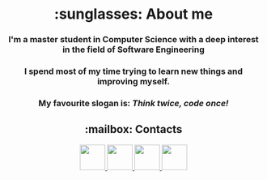 ﻿<h1 align="center">:sunglasses: About me</h2>
<h3 align="center">I'm a master student in Computer Science with a deep interest in the field of Software Engineering</h3>
<h3 align="center">I spend most of my time trying to learn new things and improving myself.</h3>
<h3 align="center">My favourite slogan is: <em>Think twice, code once!</em></h3>

<h2 align="center">:mailbox: Contacts</h2>
<div align="center">
	<a href="https://github.com/vincenzocorso" target="_blank">
		<img src="https://cdn.iconscout.com/icon/free/png-256/github-84-436555.png" height=50/>
	</a>
	<a href="https://www.linkedin.com/in/vincenzo-corso/" target="_blank">
		<img src="https://cdn.iconscout.com/icon/free/png-256/linkedin-208-916919.png" height=50/>
	</a>
	<a href="mailto:vincenzocorso99@gmail.com" target="_blank">
		<img src="https://cdn.iconscout.com/icon/free/png-256/address-1439784-1214355.png" height=50>
	</a>
	<a href="https://t.me/vincenzocorso" target="_blank">
		<img src="https://cdn.iconscout.com/icon/free/png-256/telegram-3-226554.png" height=50/>
	</a>
</div>
